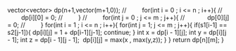vector<vector<int>> dp(n+1,vector<int>(m+1,0));
//          for(int i = 0 ; i <= n  ; i++){
//             dp[i][0] = 0;
//         }
//         for(int j = 0 ; j <= m ; j++){
//             dp[0][j] = 0;
//         }
for(int i = 1 ; i <= n ; i++){
for(int j = 1; j <= m ; j++){
if(s1[i-1] == s2[j-1]){
dp[i][j] = 1 + dp[i-1][j-1];
continue;
}
int x =  dp[i - 1][j];
int y =  dp[i][j - 1];
int z =  dp[i - 1][j - 1];
​
dp[i][j] = max(x , max(y,z));
}
}
return dp[n][m];
}